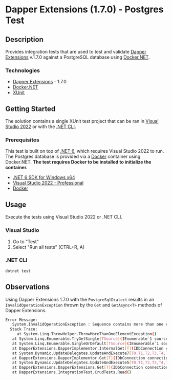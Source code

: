 # Dapper Extensions (1.7.0) - Postgres Test

## Description

Provides integration tests that are used to test and validate [Dapper Extensions](https://github.com/tmsmith/Dapper-Extensions) v.1.7.0 against a PostgreSQL database using [Docker.NET](https://github.com/dotnet/Docker.DotNet).

### Technologies

* [Dapper Extensions](https://github.com/tmsmith/Dapper-Extensions) - 1.7.0
* [Docker.NET](https://github.com/dotnet/Docker.DotNet)
* [XUnit](https://xunit.net)

## Getting Started

The solution contains a single XUnit test project that can be ran in [Visual Studio 2022](https://visualstudio.microsoft.com/launch) or with the [.NET CLI](https://docs.microsoft.com/en-us/dotnet/core/tools/).

### Prerequisites

This test is built on top of [.NET 6](https://devblogs.microsoft.com/dotnet/announcing-net-6/?WT.mc_id=dotnet-35129-website), which requires Visual Studio 2022 to run. The Postgres database is provided via a [Docker](https://docs.docker.com/get-docker) container using Docker.NET. **The test requires Docker to be installed to initialize the container.**

* [.NET 6 SDK for Windows x64](https://dotnet.microsoft.com/download/dotnet/6.0)
* [Visual Studio 2022 - Professional](https://visualstudio.microsoft.com/thank-you-downloading-visual-studio/?sku=Professional&rel=17)
* [Docker](https://docs.docker.com/get-docker)

## Usage

Execute the tests using Visual Studio 2022 or .NET CLI.

### Visual Studio

1. Go to "Test"
1. Select "Run all tests" (CTRL+R, A)

### .NET CLI

```bash
dotnet test
```

## Observations

Using Dapper Extensions 1.7.0 with the `PostgreSqlDialect` results in an `InvalidOperationException` thrown by the `Get` and `GetAsync<T>` methods of Dapper Extensions.

```bash
Error Message:
   System.InvalidOperationException : Sequence contains more than one element
  Stack Trace:
     at System.Linq.ThrowHelper.ThrowMoreThanOneElementException()
   at System.Linq.Enumerable.TryGetSingle[TSource](IEnumerable`1 source, Boolean& found)
   at System.Linq.Enumerable.SingleOrDefault[TSource](IEnumerable`1 source)
   at DapperExtensions.DapperImplementor.InternalGet[T](IDbConnection connection, Object id, IDbTransaction transaction, Nullable`1 commandTimeout, IList`1 colsToSelect, IList`1 includedProperties)
   at System.Dynamic.UpdateDelegates.UpdateAndExecute7[T0,T1,T2,T3,T4,T5,T6,TRet](CallSite site, T0 arg0, T1 arg1, T2 arg2, T3 arg3, T4 arg4, T5 arg5, T6 arg6)
   at DapperExtensions.DapperImplementor.Get[T](IDbConnection connection, Object id, IDbTransaction transaction, Nullable`1 commandTimeout, IList`1 includedProperties)
   at System.Dynamic.UpdateDelegates.UpdateAndExecute5[T0,T1,T2,T3,T4,TRet](CallSite site, T0 arg0, T1 arg1, T2 arg2, T3 arg3, T4 arg4)
   at DapperExtensions.DapperExtensions.Get[T](IDbConnection connection, Object id, IDbTransaction transaction, Nullable`1 commandTimeout)
   at DapperExtensions.IntegrationTest.CrudTests.Read()
   ```
